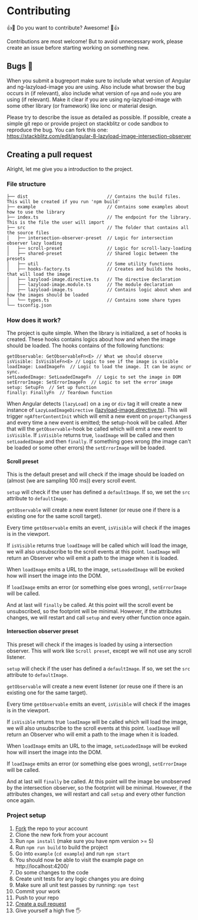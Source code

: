 # Contributing

:+1::tada: Do you want to contribute? Awesome! :tada::+1:

Contributions are most welcome! But to avoid unnecessary work, please create an issue before starting working on something new.

## Bugs 🐞

When you submit a bugreport make sure to include what version of Angular and ng-lazyload-image you are using. Also include what browser the bug occurs in (if relevant), also include what version of `npm` and `node` you are using (if relevant).
Make it clear if you are using ng-lazyload-image with some other library (or framework) like ionc or material design.

Please try to describe the issue as detailed as possible. If possible, create a simple git repo or provide project on stackblitz or code sandbox to reproduce the bug. You can fork this one: https://stackblitz.com/edit/angular-8-lazyload-image-intersection-observer

## Creating a pull request

Alright, let me give you a introduction to the project.

### File structure

```
├── dist                              // Contains the build files. This will be created if you run 'npm build'
├── example                           // Contains some examples about how to use the library
├── index.ts                          // The endpoint for the library. This is the file the user will import
├── src                               // The folder that contains all the source files
│   ├── intersection-observer-preset  // Logic for intersection observer lazy loading
│   ├── scroll-preset                 // Logic for scroll-lazy-loading
│   ├── shared-preset                 // Shared logic between the presets
│   ├── util                          // Some utility functions
│   ├── hooks-factory.ts              // Creates and builds the hooks, that will load the image
│   ├── lazyload-image.directive.ts   // The directive declaration
│   ├── lazyload-image.module.ts      // The module declaration
│   ├── lazyload-image.ts             // Contains logic about when and how the images should be loaded
│   └── types.ts                      // Contains some share types
└── tsconfig.json
```

### How does it work?

The project is quite simple. When the library is initialized, a set of hooks is created. These hooks contains logics about how and when the image should be loaded. The hooks contains of the following functions:
```
getObservable: GetObservableFn<E> // What we should observe
isVisible: IsVisibleFn<E> // Logic to see if the image is visible
loadImage: LoadImageFn  // Logic to load the image. It can be async or sync.
setLoadedImage: SetLoadedImageFn  // Logic to set the image in DOM
setErrorImage: SetErrorImageFn  // Logic to set the error image
setup: SetupFn  // Set up function
finally: FinallyFn  // Teardown function
```

When Angular detects `[lazyLoad]` on a `img` or `div` tag it will create a new instance of `LazyLoadImageDirective` ([lazyload-image.directive.ts](src/lazyload-image.directive.ts)). This will trigger `ngAfterContentInit` which will emit a new event on `propertyChanges$` and every time a new event is emitted; the setup-hook will be called. After that will the `getObservable`-hook be called which will emit a new event to `isVisible`. If `isVisible` returns true, `loadImage` will be called and then `setLoadedImage` and then `finally`. If something goes wrong (the image can't be loaded or some other errors) the `setErrorImage` will be loaded. 

#### Scroll preset

This is the default preset and will check if the image should be loaded on (almost (we are sampling 100 ms)) every scroll event. 

`setup` will check if the user has defined a `defaultImage`. If so, we set the `src` attribute to `defaultImage`.

`getObservable` will create a new event listener (or reuse one if there is a existing one for the same scroll target). 

Every time `getObservable` emits an event, `isVisible` will check if the images is in the viewport.

If `isVisible` returns true `loadImage` will be called which will load the image, we will also unsubscribe to the scroll events at this point. `loadImage` will return an Observer who will emit a path to the image when it is loaded.

When `loadImage` emits a URL to the image, `setLoadedImage` will be evoked how will insert the image into the DOM. 

If `loadImage` emits an error (or something else goes wrong), `setErrorImage` will be called. 

And at last will `finally` be called. At this point will the scroll event be unsubscribed, so the footprint will be minimal. However, if the attributes changes, we will restart and call `setup` and every other function once again.  

#### Intersection observer preset

This preset will check if the images is loaded by using a intersection observer. This will work like `Scroll preset`, except we will not use any scroll listener.

`setup` will check if the user has defined a `defaultImage`. If so, we set the `src` attribute to `defaultImage`.

`getObservable` will create a new event listener (or reuse one if there is an existing one for the same target). 

Every time `getObservable` emits an event, `isVisible` will check if the images is in the viewport.

If `isVisible` returns true `loadImage` will be called which will load the image, we will also unsubscribe to the scroll events at this point. `loadImage` will return an Observer who will emit a path to the image when it is loaded.

When `loadImage` emits an URL to the image, `setLoadedImage` will be evoked how will insert the image into the DOM. 

If `loadImage` emits an error (or something else goes wrong), `setErrorImage` will be called. 

And at last will `finally` be called. At this point will the image be unobserved by the intersection observer, so the footprint will be minimal. However, if the attributes changes, we will restart and call `setup` and every other function once again.  

### Project setup

1. [Fork](https://help.github.com/articles/fork-a-repo/) the repo to your account
2. Clone the new fork from your account
3. Run `npm install` (make sure you have npm version >= 5)
4. Run `npm run build` to build the project
5. Go into `example` (`cd example`) and run `npm start`
6. You should now be able to visit the example page on http://localhost:4200/
7. Do some changes to the code
8. Create unit tests for any logic changes you are doing
9. Make sure all unit test passes by running: `npm test`
10. Commit your work
11. Push to your repo
12. [Create a pull request](https://help.github.com/articles/creating-a-pull-request/)
13. Give yourself a high five 🖐 
